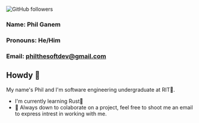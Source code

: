 ![GitHub followers](https://img.shields.io/github/followers/SwiftWindz?style=social)
### Name: Phil Ganem
### Pronouns: He/Him
### Email: philthesoftdev@gmail.com 
## Howdy 🤠
My name's Phil and I'm software engineering undergraduate at RIT🐯.

- I'm currently learning Rust🦀
- 📧 Always down to colaborate on a project, feel free to shoot me an email to express intrest in working with me.
 
<!--
**SwiftWindz/SwiftWindz** is a ✨ _special_ ✨ repository because its `README.md` (this file) appears on your GitHub profile.

Here are some ideas to get you started:

- 🔭 I’m currently working on ...
- 🌱 I’m currently learning ...
- 👯 I’m looking to collaborate on ...
- 🤔 I’m looking for help with ...
- 💬 Ask me about ...
- 📫 How to reach me: ...
- 😄 Pronouns: ...
- ⚡ Fun fact: ...
-->
